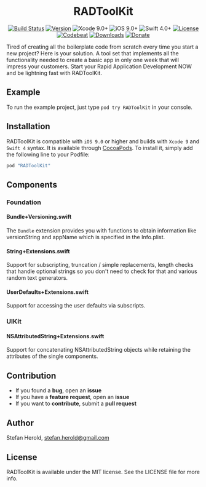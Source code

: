 
<!-- <p align="center">
<img src="./icon.png" alt="RADToolKit" height="128" width="128">
</p> -->

<h1 align="center">RADToolKit</h1>

<p align="center">
  <a href="https://github.com/Blackjacx/RADToolKit"><img alt="Build Status" src="https://www.bitrise.io/app/3f56d3184d9bfe3f/status.svg?token=njkTWQtcLiw7NPHxUQmZsA&branch=develop"/></a>
  <a href="http://cocoadocs.org/docsets/RADToolKit"><img alt="Version" src="https://cocoapod-badges.herokuapp.com/v/RADToolKit/badge.svg"/></a>
  <img alt="Xcode 9.0+" src="https://img.shields.io/badge/Xcode-9.0%2B-blue.svg"/>
  <img alt="iOS 9.0+" src="https://img.shields.io/badge/iOS-9.0%2B-blue.svg"/>
  <img alt="Swift 4.0+" src="https://img.shields.io/badge/Swift-4.0%2B-orange.svg"/>
  <!-- <a href="https://github.com/Carthage/Carthage"><img alt="Carthage compatible" src="https://img.shields.io/badge/Carthage-Compatible-brightgreen.svg?style=flat"/></a> -->
  <a href="https://github.com/Blackjacx/RADToolKit/blob/master/LICENSE?raw=true"><img alt="License" src="https://img.shields.io/cocoapods/l/RADToolKit.svg?style=flat"/></a>
  <!-- <a href="https://codecov.io/gh/blackjacx/RADToolKit"><img alt="Codecov" src="https://codecov.io/gh/blackjacx/RADToolKit/branch/master/graph/badge.svg"/></a> -->
  <a href="https://codebeat.co/projects/github-com-blackjacx-radtoolkit"><img alt="Codebeat" src="https://codebeat.co/badges/44539071-5029-4379-9d33-99dd721915c8" /></a>
  <a href="http://cocoadocs.org/docsets/RADToolKit/"><img alt="Downloads" src="https://img.shields.io/cocoapods/dt/RADToolKit.svg?maxAge=3600&style=flat" /></a>
  <a href="https://www.paypal.me/STHEROLD"><img alt="Donate" src="https://img.shields.io/badge/Donate-PayPal-blue.svg"/></a>
</p>

Tired of creating all the boilerplate code from scratch every time you start a 
new project? Here is your solution. A tool set that implements all the 
functionality needed to create a basic app in only one week that will impress 
your customers. Start your Rapid Application Development NOW and be lightning 
fast with RADToolKit.

## Example

To run the example project, just type `pod try RADToolKit` in your console.

## Installation

RADToolKit is compatible with `iOS 9.0` or higher and builds with `Xcode 9` 
and `Swift 4` syntax. It is available through [CocoaPods](http://cocoapods.org). 
To install it, simply add the following line to your Podfile:

```ruby
pod "RADToolKit"
```

## Components

### Foundation

#### Bundle+Versioning.swift

The `Bundle` extension provides you with functions to obtain information like 
versionString and appName which is specified in the Info.plist.

#### String+Extensions.swift

Support for subscripting, truncation / simple 
replacements, length checks that handle optional strings so you don't need to 
check for that and various random text generators.

#### UserDefaults+Extensions.swift

Support for accessing the user defaults via subscripts.

### UIKit

#### NSAttributedString+Extensions.swift

Support for concatenating NSAttributedString objects while retaining the 
attributes of the single components.

## Contribution

- If you found a **bug**, open an **issue**
- If you have a **feature request**, open an **issue**
- If you want to **contribute**, submit a **pull request**

## Author

Stefan Herold, stefan.herold@gmail.com

## License

RADToolKit is available under the MIT license. See the LICENSE file for more 
info.
